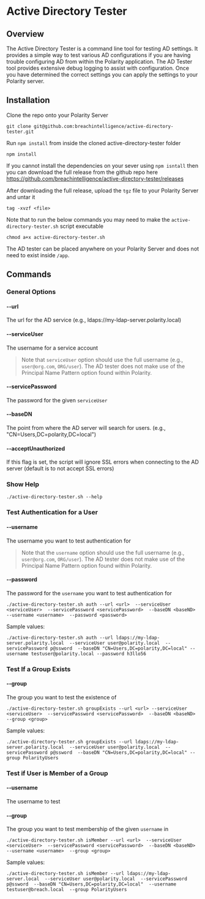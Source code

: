 # Active Directory Tester

## Overview

The Active Directory Tester is a command line tool for testing AD settings.  It provides a simple way to test various AD configurations if you are having trouble configuring AD from within the Polarity application.  The AD Tester tool provides extensive debug logging to assist with configuration.  Once you have determined the correct settings you can apply the settings to your Polarity server.

## Installation

Clone the repo onto your Polarity Server

```
git clone git@github.com:breachintelligence/active-directory-tester.git
```

Run `npm install` from inside the cloned active-directory-tester folder


```
npm install
```

If you cannot install the dependencies on your sever using `npm isntall` then you can download the full release from the github repo here
https://github.com/breachintelligence/active-directory-tester/releases

After downloading the full release, upload the `tgz` file to your Polarity Server and untar it

```
tag -xvzf <file>
```

Note that to run the below commands you may need to make the `active-directory-tester.sh` script executable

```
chmod a+x active-directory-tester.sh
```

The AD tester can be placed anywhere on your Polarity Server and does not need to exist inside `/app`.


## Commands

### General Options

#### --url
The url for the AD service (e.g., ldaps://my-ldap-server.polarity.local)

#### --serviceUser
The username for a service account

> Note that `serviceUser` option should use the full username (e.g., `user@org.com`, `ORG/user`).  The AD tester does not make use of the Principal Name Pattern option found within Polarity.


#### --servicePassword
The password for the given `serviceUser`

#### --baseDN
The point from where the AD server will search for users. (e.g., "CN=Users,DC=polarity,DC=local")

#### --acceptUnauthorized
If this flag is set, the script will ignore SSL errors when connecting to the AD server (default is to not accept SSL errors)

### Show Help

```
./active-directory-tester.sh --help
```

### Test Authentication for a User

#### --username
The username you want to test authentication for

> Note that the `username` option should use the full username (e.g., `user@org.com`, `ORG/user`).  The AD tester does not make use of the Principal Name Pattern option found within Polarity.


#### --password
The password for the `username` you want to test authentication for

```
./active-directory-tester.sh auth --url <url>  --serviceUser <serviceUser>  --servicePassword <servicePassword>  --baseDN <baseND>  --username <username>  --password <password>
```

Sample values:

```
./active-directory-tester.sh auth --url ldaps://my-ldap-server.polarity.local  --serviceUser user@polarity.local  --servicePassword p@ssword  --baseDN "CN=Users,DC=polarity,DC=local" --username testuser@polarity.local --password h3llo56
```

### Test If a Group Exists

#### --group

The group you want to test the existence of

```
./active-directory-tester.sh groupExists --url <url> --serviceUser <serviceUser>  --servicePassword <servicePassword>  --baseDN <baseND>  --group <group>
```

Sample values:

```
./active-directory-tester.sh groupExists --url ldaps://my-ldap-server.polarity.local  --serviceUser user@polarity.local  --servicePassword p@ssword  --baseDN "CN=Users,DC=polarity,DC=local" --group PolarityUsers
```

### Test if User is Member of a Group

#### --username
The username to test

#### --group
The group you want to test membership of the given `username` in

```
./active-directory-tester.sh isMember --url <url>  --serviceUser <serviceUser>  --servicePassword <servicePassword>  --baseDN <baseND>  --username <username>  --group <group>
```

Sample values:

```
./active-directory-tester.sh isMember --url ldaps://my-ldap-server.local  --serviceUser user@polarity.local  --servicePassword p@ssword  --baseDN "CN=Users,DC=polarity,DC=local"  --username testuser@breach.local  --group PolarityUsers
```

